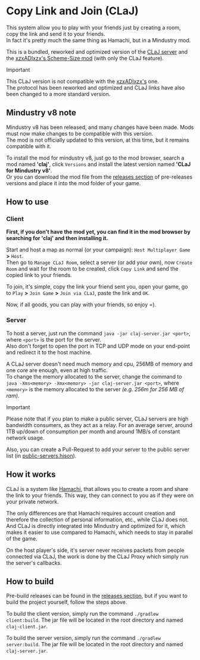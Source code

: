 # Copy Link and Join (CLaJ)
This system allow you to play with your friends just by creating a room, copy the link and send it to your friends. <br>
In fact it's pretty much the same thing as Hamachi, but in a Mindustry mod.

This is a bundled, reworked and optimized version of the [CLaJ server](https://github.com/xzxADIxzx/Copy-Link-and-Join) and the [xzxADIxzx's Scheme-Size mod](https://github.com/xzxADIxzx/Scheme-Size) (with only the CLaJ feature).

> [!IMPORTANT]
> This CLaJ version is not compatible with the [xzxADIxzx's](https://github.com/xzxADIxzx) one. <br>
> The protocol has been reworked and optimized and CLaJ links have also been changed to a more standard version.


## Mindustry v8 note
Mindustry v8 has been released, and many changes have been made. Mods must now make changes to be compatible with this version. <br>
The mod is not officially updated to this version, at this time, but it remains compatible with it.

To install the mod for mindustry v8, just go to the mod browser, search a mod named **'claj'**, click ``Versions``
and install the latest version named **'CLaJ for Mindustry v8'**. <br>
Or you can download the mod file from the [releases section](https://github.com/Xpdustry/claj/releases) of pre-releases versions and place it into the mod folder of your game.


## How to use
### Client
**First, if you don't have the mod yet, you can find it in the mod browser by searching for 'claj' and then installing it.**

Start and host a map as normal (or your campaign): ``Host Multiplayer Game`` **>** ``Host``. <br>
Then go to ``Manage CLaJ Room``, select a server (or add your own), now ``Create Room`` and wait for the room to be created, click ``Copy Link`` and send the copied link to your friends.

To join, it's simple, copy the link your friend sent you, open your game, go to ``Play`` **>** ``Join Game`` **>** ``Join via CLaJ``, paste the link and ``OK``.

Now, if all goods, you can play with your friends, so enjoy =).


### Server
To host a server, just run the command ``java -jar claj-server.jar <port>``, where ``<port>`` is the port for the server. <br>
Also don't forget to open the port in TCP and UDP mode on your end-point and redirect it to the host machine.

A CLaJ server doesn't need much memory and cpu, 256MB of memory and one core are enough, even at high traffic.<br>
To change the memory allocated to the server, change the command to ``java -Xms<memory> -Xmx<memory> -jar claj-server.jar <port>``, where ``<memory>`` is the memory allocated to the server *(e.g. 256m for 256 MB of ram)*.

> [!IMPORTANT]
> Please note that if you plan to make a public server, CLaJ servers are high bandwidth consumers, as they act as a relay. For an average server, around 1TB up/down of consumption per month and around 1MB/s of constant network usage.
>
> Also, you can create a Pull-Request to add your server to the public server list (in [public-servers.hjson](https://github.com/xpdustry/claj/blob/main/public-servers.hjson)).


## How it works
CLaJ is a system like [Hamachi](https://vpn.net/), that allows you to create a room and share the link to your friends. This way, they can connect to you as if they were on your private network.

The only differences are that Hamachi requires account creation and therefore the collection of personal information, etc., while CLaJ does not. And CLaJ is directly integrated into Mindustry and optimized for it, which makes it easier to use compared to Hamachi, which needs to stay in parallel of the game.

On the host player's side, it's server never receives packets from people connected via CLaJ, the work is done by the CLaJ Proxy which simply run the server's callbacks.


## How to build
Pre-build releases can be found in the [releases section](https://github.com/Xpdustry/claj/releases), but if you want to build the project yourself, follow the steps above.

To build the client version, simply run the command ``./gradlew client:build``. The jar file will be located in the root directory and named ``claj-client.jar``.

To build the server version, simply run the command ``./gradlew server:build``. The jar file will be located in the root directory and named ``claj-server.jar``.
